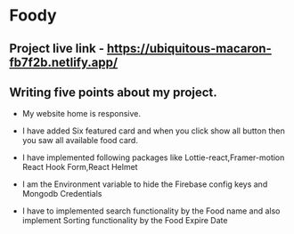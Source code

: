 # Foody 
## Project live link - https://ubiquitous-macaron-fb7f2b.netlify.app/
 ## Writing five points about my project.
-  My website home is responsive. 
- I have added Six featured card  and when you click show all button then you saw all available food card.

- I have implemented following packages like Lottie-react,Framer-motion
React Hook Form,React Helmet

- I am the Environment variable to hide the Firebase config keys and Mongodb
Credentials

- I have to implemented search functionality by the Food name and also implement Sorting functionality by the Food Expire Date